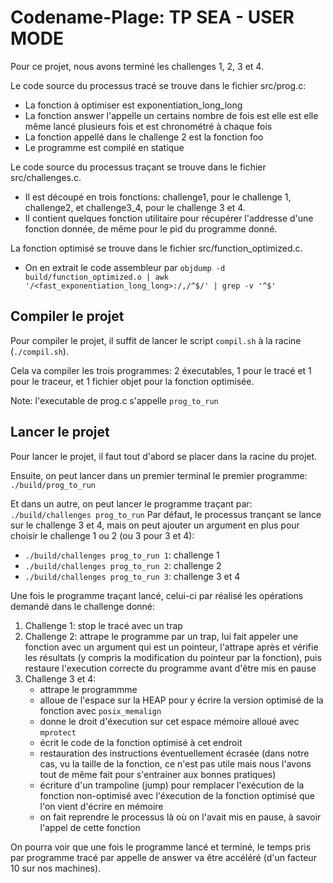 # Codename-Plage: TP SEA - USER MODE

Pour ce projet, nous avons terminé les challenges 1, 2, 3 et 4.

Le code source du processus tracé se trouve dans le fichier src/prog.c:
- La fonction à optimiser est exponentiation_long_long
- La fonction answer l'appelle un certains nombre de fois est elle est elle même lancé plusieurs fois et est chronométré à chaque fois
- La fonction appellé dans le challenge 2 est la fonction foo
- Le programme est compilé en statique

Le code source du processus traçant se trouve dans le fichier src/challenges.c.
- Il est découpé en trois fonctions: challenge1, pour le challenge 1, challenge2, et challenge3_4, pour le challenge 3 et 4.
- Il contient quelques fonction utilitaire pour récupérer l'addresse d'une fonction donnée, de même pour le pid du programme donné.

La fonction optimisé se trouve dans le fichier src/function_optimized.c.
- On en extrait le code assembleur par `objdump -d build/function_optimized.o | awk '/<fast_exponentiation_long_long>:/,/^$/' | grep -v '^$'`

## Compiler le projet

Pour compiler le projet, il suffit de lancer le script `compil.sh` à la racine (`./compil.sh`).

Cela va compiler les trois programmes: 2 éxecutables, 1 pour le tracé et 1 pour le traceur, et 1 fichier objet pour la fonction optimisée.

Note: l'executable de prog.c s'appelle `prog_to_run`

## Lancer le projet

Pour lancer le projet, il faut tout d'abord se placer dans la racine du projet.

Ensuite, on peut lancer dans un premier terminal le premier programme: `./build/prog_to_run`

Et dans un autre, on peut lancer le programme traçant par: `./build/challenges prog_to_run`
Par défaut, le processus trançant se lance sur le challenge 3 et 4, mais on peut ajouter un argument en plus pour choisir le challenge 1 ou 2 (ou 3 pour 3 et 4):
- `./build/challenges prog_to_run 1`: challenge 1
- `./build/challenges prog_to_run 2`: challenge 2
- `./build/challenges prog_to_run 3`: challenge 3 et 4

Une fois le programme traçant lancé, celui-ci par réalisé les opérations demandé dans le challenge donné:
1) Challenge 1: stop le tracé avec un trap
2) Challenge 2: attrape le programme par un trap, lui fait appeler une fonction avec un argument qui est un pointeur, l'attrape après et vérifie les résultats (y compris la modification du pointeur par la fonction), puis restaure l'execution correcte du programme avant d'être mis en pause
3) Challenge 3 et 4: 
    - attrape le programmme
    - alloue de l'espace sur la HEAP pour y écrire la version optimisé de la fonction avec `posix_memalign`
    - donne le droit d'éxecution sur cet espace mémoire alloué avec `mprotect`
    - écrit le code de la fonction optimisé à cet endroit
    - restauration des instructions éventuellement écrasée (dans notre cas, vu la taille de la fonction, ce n'est pas utile mais nous l'avons tout de même fait pour s'entrainer aux bonnes pratiques)
    - écriture d'un trampoline (jump) pour remplacer l'exécution de la fonction non-optimisé avec l'éxecution de la fonction optimisé que l'on vient d'écrire en mémoire
    - on fait reprendre le processus là où on l'avait mis en pause, à savoir l'appel de cette fonction

On pourra voir que une fois le programme lancé et terminé, le temps pris par programme tracé par appelle de answer va être accéléré (d'un facteur 10 sur nos machines).
